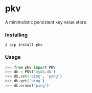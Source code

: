# pkv
A minimalistic persistent key value store.

### Installing

```
$ pip install pkv
```

### Usage

```Python
>>> from pkv import PKV
>>> db = PKV('mydb.db')
>>> db.set('ping', 'pong')
>>> db.get('ping')
>>> db.erase('ping')
```
